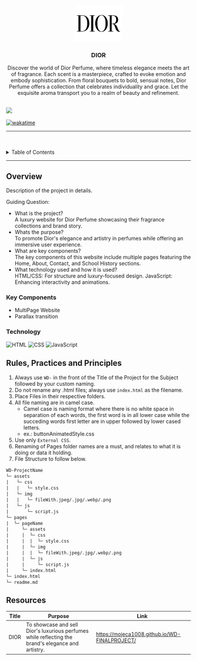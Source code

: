 <a name="readme-top">

<br/>

<br />
<div align="center">
  <a href="https://github.com/zyx-0314/">
  <!-- TODO: If you want to add logo or banner you can add it here -->
    <img src="./assets/img/image-removebg-preview (5).png" alt="Nyebe" width="130" height="100">
  </a>
<!-- TODO: Change Title to the name of the title of your Project -->
  <h3 align="center">DIOR</h3>
</div>
<!-- TODO: Make a short description -->
<div align="center">
  Discover the world of Dior Perfume, where timeless elegance meets the art of fragrance. Each scent is a masterpiece, crafted to evoke emotion and embody sophistication. From floral bouquets to bold, sensual notes, Dior Perfume offers a collection that celebrates individuality and grace. Let the exquisite aroma transport you to a realm of beauty and refinement.
</div>

<br />

<!-- TODO: Change the zyx-0314 into your github username  -->
<!-- TODO: Change the WD-Template-Project into the same name of your folder -->
![](https://visit-counter.vercel.app/counter.png?page=Mojeca1008/WD-Template-Project)

[![wakatime](https://wakatime.com/badge/user/9232960d-fd03-45c2-8ad5-9ce544ba12bf/project/75095e11-d680-4052-a98e-b7332348e08f.svg)](https://wakatime.com/badge/user/9232960d-fd03-45c2-8ad5-9ce544ba12bf/project/75095e11-d680-4052-a98e-b7332348e08f)

---

<br />
<br />

<!-- TODO: If you want to add more layers for your readme -->
<details>
  <summary>Table of Contents</summary>
  <ol>
    <li>
      <a href="#overview">Overview</a>
      <ol>
        <li>
          <a href="#key-components">Key Components</a>
        </li> 
        Multipage Website
        <li>
          <a href="#technology">Technology</a>
        </li>
        CSS HTML JAVASCRIPT
      </ol>
    </li>
    <li>
      <a href="#rule,-practices-and-principles">Rules, Practices and Principles</a>
    </li>
    <li>
      <a href="#resources">Resources</a>
    </li>
  </ol>
</details>

---

## Overview

<!-- TODO: To be changed -->
<!-- The following are just sample -->
Description of the project in details.

Guiding Question:
- What is the project?<br>
A luxury website for Dior Perfume showcasing their fragrance collections and brand story.
- Whats the purpose?<br>
To promote Dior's elegance and artistry in perfumes while offering an immersive user experience.
- What are key components?<br>
The key components of this website include multiple pages featuring the Home, About, Contact, and School History sections.
- What technology used and how it is used?<br>
HTML/CSS: For structure and luxury-focused design.
JavaScript: Enhancing interactivity and animations.

### Key Components
<!-- TODO: List of Key Components -->
<!-- The following are just sample -->
- MultiPage Website
- Parallax transition

### Technology
<!-- TODO: List of Technology Used -->
![HTML](https://img.shields.io/badge/HTML-E34F26?style=for-the-badge&logo=html5&logoColor=white)
![CSS](https://img.shields.io/badge/CSS-1572B6?style=for-the-badge&logo=css3&logoColor=white)
![JavaScript](https://img.shields.io/badge/JavaScript-F7DF1E?style=for-the-badge&logo=javascript&logoColor=white)

## Rules, Practices and Principles
1. Always use `WD-` in the front of the Title of the Project for the Subject followed by your custom naming.
2. Do not rename any .html files; always use `index.html` as the filename.
3. Place Files in their respective folders.
4. All file naming are in camel case.
   - Camel case is naming format where there is no white space in separation of each words, the first word is in all lower case while the succeding words first letter are in upper followed by lower cased letters.
   - ex.: buttonAnimatedStyle.css
5. Use only `External CSS`.
6. Renaming of Pages folder names are a must, and relates to what it is doing or data it holding.
7. File Structure to follow below.

```
WD-ProjectName
└─ assets
|   └─ css
|   |   └─ style.css
|   └─ img
|   |   └─ fileWith.jpeg/.jpg/.webp/.png
|   └─ js
|       └─ script.js
└─ pages
|  └─ pageName
|     └─ assets
|     |  └─ css
|     |  |  └─ style.css
|     |  └─ img
|     |  |  └─ fileWith.jpeg/.jpg/.webp/.png
|     |  └─ js
|     |     └─ script.js
|     └─ index.html
└─ index.html
└─ readme.md
```

## Resources

<!-- TODO: Add References -->
| Title | Purpose | Link |
|-|-|-|
| DIOR | To showcase and sell Dior's luxurious perfumes while reflecting the brand's elegance and artistry. | https://mojeca1008.github.io/WD-FINALPROJECT/ |
